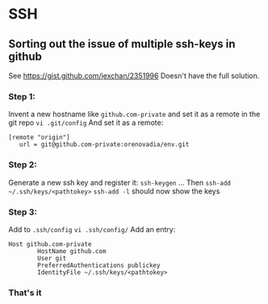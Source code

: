 # SSH
## Sorting out the issue of multiple ssh-keys in github
See https://gist.github.com/jexchan/2351996
Doesn't have the full solution.

### Step 1:
Invent a new hostname like `github.com-private` and set it as a remote in the git repo
`vi .git/config`
And set it as a remote:
```
[remote "origin"]
   url = git@github.com-private:orenovadia/env.git
```

### Step 2:
Generate a new ssh key and register it:
`ssh-keygen`
...
Then `ssh-add ~/.ssh/keys/<pathtokey>`
`ssh-add -l` should now show the keys

### Step 3:
Add to `.ssh/config`
`vi .ssh/config/`
Add an entry:
```
Host github.com-private
        HostName github.com
        User git
        PreferredAuthentications publickey
        IdentityFile ~/.ssh/keys/<pathtokey>
```

### That's it
